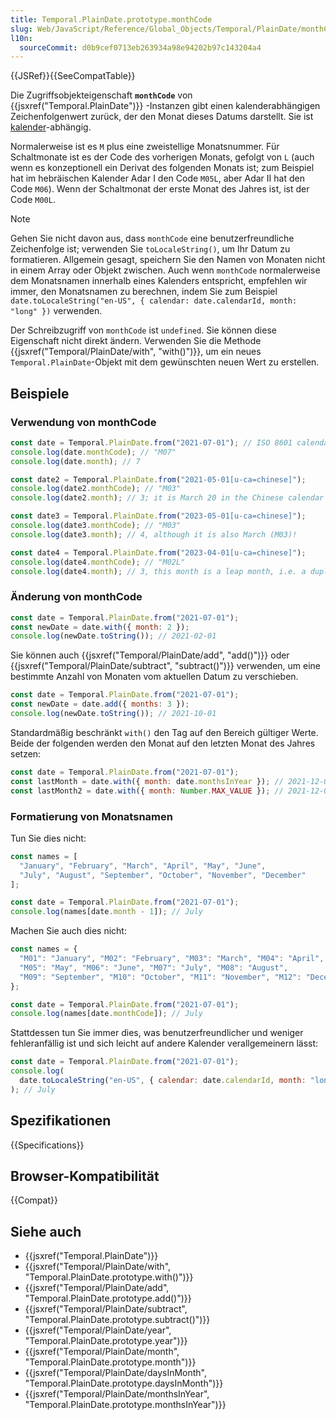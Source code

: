 ```yaml
---
title: Temporal.PlainDate.prototype.monthCode
slug: Web/JavaScript/Reference/Global_Objects/Temporal/PlainDate/monthCode
l10n:
  sourceCommit: d0b9cef0713eb263934a98e94202b97c143204a4
---
```


{{JSRef}}{{SeeCompatTable}}

Die Zugriffsobjekteigenschaft **`monthCode`** von {{jsxref("Temporal.PlainDate")}} -Instanzen gibt einen kalenderabhängigen Zeichenfolgenwert zurück, der den Monat dieses Datums darstellt. Sie ist [kalender](/de/docs/Web/JavaScript/Reference/Global_Objects/Temporal#calendars)-abhängig.

Normalerweise ist es `M` plus eine zweistellige Monatsnummer. Für Schaltmonate ist es der Code des vorherigen Monats, gefolgt von `L` (auch wenn es konzeptionell ein Derivat des folgenden Monats ist; zum Beispiel hat im hebräischen Kalender Adar I den Code `M05L`, aber Adar II hat den Code `M06`). Wenn der Schaltmonat der erste Monat des Jahres ist, ist der Code `M00L`.

> [!NOTE]
> Gehen Sie nicht davon aus, dass `monthCode` eine benutzerfreundliche Zeichenfolge ist; verwenden Sie `toLocaleString()`, um Ihr Datum zu formatieren. Allgemein gesagt, speichern Sie den Namen von Monaten nicht in einem Array oder Objekt zwischen. Auch wenn `monthCode` normalerweise dem Monatsnamen innerhalb eines Kalenders entspricht, empfehlen wir immer, den Monatsnamen zu berechnen, indem Sie zum Beispiel `date.toLocaleString("en-US", { calendar: date.calendarId, month: "long" })` verwenden.

Der Schreibzugriff von `monthCode` ist `undefined`. Sie können diese Eigenschaft nicht direkt ändern. Verwenden Sie die Methode {{jsxref("Temporal/PlainDate/with", "with()")}}, um ein neues `Temporal.PlainDate`-Objekt mit dem gewünschten neuen Wert zu erstellen.

## Beispiele

### Verwendung von monthCode

```js
const date = Temporal.PlainDate.from("2021-07-01"); // ISO 8601 calendar
console.log(date.monthCode); // "M07"
console.log(date.month); // 7

const date2 = Temporal.PlainDate.from("2021-05-01[u-ca=chinese]");
console.log(date2.monthCode); // "M03"
console.log(date2.month); // 3; it is March 20 in the Chinese calendar

const date3 = Temporal.PlainDate.from("2023-05-01[u-ca=chinese]");
console.log(date3.monthCode); // "M03"
console.log(date3.month); // 4, although it is also March (M03)!

const date4 = Temporal.PlainDate.from("2023-04-01[u-ca=chinese]");
console.log(date4.monthCode); // "M02L"
console.log(date4.month); // 3, this month is a leap month, i.e. a duplicate February
```

### Änderung von monthCode

```js
const date = Temporal.PlainDate.from("2021-07-01");
const newDate = date.with({ month: 2 });
console.log(newDate.toString()); // 2021-02-01
```

Sie können auch {{jsxref("Temporal/PlainDate/add", "add()")}} oder {{jsxref("Temporal/PlainDate/subtract", "subtract()")}} verwenden, um eine bestimmte Anzahl von Monaten vom aktuellen Datum zu verschieben.

```js
const date = Temporal.PlainDate.from("2021-07-01");
const newDate = date.add({ months: 3 });
console.log(newDate.toString()); // 2021-10-01
```

Standardmäßig beschränkt `with()` den Tag auf den Bereich gültiger Werte. Beide der folgenden werden den Monat auf den letzten Monat des Jahres setzen:

```js
const date = Temporal.PlainDate.from("2021-07-01");
const lastMonth = date.with({ month: date.monthsInYear }); // 2021-12-01
const lastMonth2 = date.with({ month: Number.MAX_VALUE }); // 2021-12-01
```

### Formatierung von Monatsnamen

Tun Sie dies nicht:

<!-- prettier-ignore -->
```js example-bad
const names = [
  "January", "February", "March", "April", "May", "June",
  "July", "August", "September", "October", "November", "December"
];

const date = Temporal.PlainDate.from("2021-07-01");
console.log(names[date.month - 1]); // July
```

Machen Sie auch dies nicht:

<!-- prettier-ignore -->
```js example-bad
const names = {
  "M01": "January", "M02": "February", "M03": "March", "M04": "April",
  "M05": "May", "M06": "June", "M07": "July", "M08": "August",
  "M09": "September", "M10": "October", "M11": "November", "M12": "December"
};

const date = Temporal.PlainDate.from("2021-07-01");
console.log(names[date.monthCode]); // July
```

Stattdessen tun Sie immer dies, was benutzerfreundlicher und weniger fehleranfällig ist und sich leicht auf andere Kalender verallgemeinern lässt:

```js
const date = Temporal.PlainDate.from("2021-07-01");
console.log(
  date.toLocaleString("en-US", { calendar: date.calendarId, month: "long" }),
); // July
```

## Spezifikationen

{{Specifications}}

## Browser-Kompatibilität

{{Compat}}

## Siehe auch

- {{jsxref("Temporal.PlainDate")}}
- {{jsxref("Temporal/PlainDate/with", "Temporal.PlainDate.prototype.with()")}}
- {{jsxref("Temporal/PlainDate/add", "Temporal.PlainDate.prototype.add()")}}
- {{jsxref("Temporal/PlainDate/subtract", "Temporal.PlainDate.prototype.subtract()")}}
- {{jsxref("Temporal/PlainDate/year", "Temporal.PlainDate.prototype.year")}}
- {{jsxref("Temporal/PlainDate/month", "Temporal.PlainDate.prototype.month")}}
- {{jsxref("Temporal/PlainDate/daysInMonth", "Temporal.PlainDate.prototype.daysInMonth")}}
- {{jsxref("Temporal/PlainDate/monthsInYear", "Temporal.PlainDate.prototype.monthsInYear")}}
